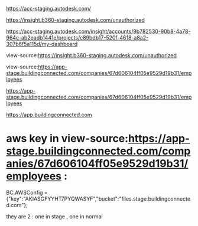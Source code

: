 https://acc-staging.autodesk.com/

https://insight.b360-staging.autodesk.com/unauthorized

https://acc-staging.autodesk.com/insight/accounts/9b782530-90b8-4a78-964c-ab2eadb1441e/projects/c89bdb17-520f-4618-a8a2-307b6f5a115d/my-dashboard

view-source:https://insight.b360-staging.autodesk.com/unauthorized

view-source:https://app-stage.buildingconnected.com/companies/67d606104ff05e9529d19b31/employees

https://app-stage.buildingconnected.com/companies/67d606104ff05e9529d19b31/employees

https://app.buildingconnected.com


# aws key in view-source:https://app-stage.buildingconnected.com/companies/67d606104ff05e9529d19b31/employees : 

BC.AWSConfig = {"key":"AKIASGFYYHT7PYQWASYF","bucket":"files.stage.buildingconnected.com"};

they are 2 : one in stage , one in normal




